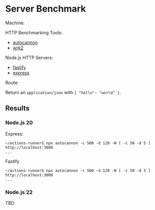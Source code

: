 # Server Benchmark

Machine:

HTTP Benchmarking Tools:

* [autocannon](https://github.com/mcollina/autocannon)
* [wrk2](https://github.com/giltene/wrk2)

Node.js HTTP Servers:

* [fastify](https://github.com/fastify/fastify)
* [express](https://github.com/expressjs/express)

Route:

Return an `application/json` with `{ "hello": "world" }`.

## Results

### Node.js 20

Express:

```console
~/actions-runner$ npx autocannon -c 500 -d 120 -W [ -c 50 -d 5 ] http://localhost:3000
...
```

Fastify

```console
~/actions-runner$ npx autocannon -c 500 -d 120 -W [ -c 50 -d 5 ] http://localhost:3000
...
```

### Node.js 22

TBD
